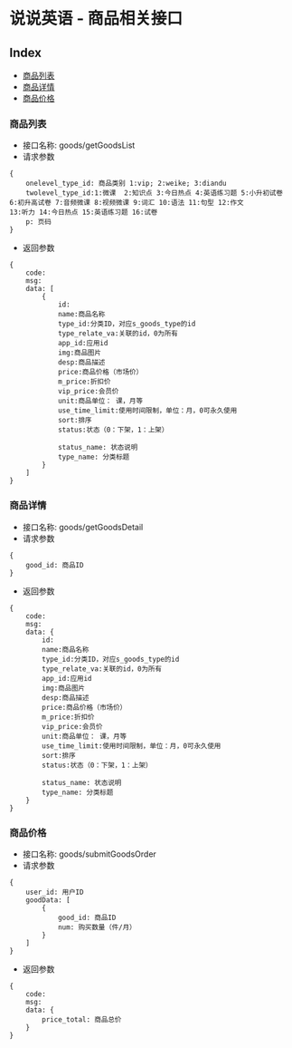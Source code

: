 # 说说英语 - 商品相关接口

## Index
- [商品列表](#商品列表)
- [商品详情](#商品详情)
- [商品价格](#商品价格)

### 商品列表
- 接口名称: goods/getGoodsList
- 请求参数
```
{
    onelevel_type_id: 商品类别 1:vip; 2:weike; 3:diandu
    twolevel_type_id:1:微课  2:知识点 3:今日热点 4:英语练习题 5:小升初试卷 6:初升高试卷 7:音频微课 8:视频微课 9:词汇 10:语法 11:句型 12:作文                        13:听力 14:今日热点 15:英语练习题 16:试卷
    p: 页码
}
```
- 返回参数
```
{
    code:
    msg:
    data: [
        {
            id:
            name:商品名称
            type_id:分类ID，对应s_goods_type的id
            type_relate_va:关联的id，0为所有
            app_id:应用id
            img:商品图片
            desp:商品描述
            price:商品价格（市场价）
            m_price:折扣价
            vip_price:会员价
            unit:商品单位： 课，月等
            use_time_limit:使用时间限制，单位：月，0可永久使用
            sort:排序
            status:状态（0：下架，1：上架）
            
            status_name: 状态说明
            type_name: 分类标题
        }
    ]
}
```

### 商品详情
- 接口名称: goods/getGoodsDetail
- 请求参数
```
{
    good_id: 商品ID
}
```
- 返回参数
```
{
    code:
    msg:
    data: {
        id:
        name:商品名称
        type_id:分类ID，对应s_goods_type的id
        type_relate_va:关联的id，0为所有
        app_id:应用id
        img:商品图片
        desp:商品描述
        price:商品价格（市场价）
        m_price:折扣价
        vip_price:会员价
        unit:商品单位： 课，月等
        use_time_limit:使用时间限制，单位：月，0可永久使用
        sort:排序
        status:状态（0：下架，1：上架）
        
        status_name: 状态说明
        type_name: 分类标题
    }
}
```

### 商品价格
- 接口名称: goods/submitGoodsOrder
- 请求参数
```
{
    user_id: 用户ID
    goodData: [
        {
            good_id: 商品ID
            num: 购买数量（件/月）
        }
    ]
}
```
- 返回参数
```
{
    code:
    msg:
    data: {
        price_total: 商品总价
    }
}
```
